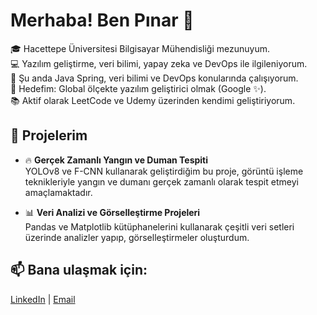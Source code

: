 # Merhaba! Ben Pınar 👋

🎓 Hacettepe Üniversitesi Bilgisayar Mühendisliği mezunuyum.  
💻 Yazılım geliştirme, veri bilimi, yapay zeka ve DevOps ile ilgileniyorum.  
🌱 Şu anda Java Spring, veri bilimi ve DevOps konularında çalışıyorum.  
🎯 Hedefim: Global ölçekte yazılım geliştirici olmak (Google ✨).  
📚 Aktif olarak LeetCode ve Udemy üzerinden kendimi geliştiriyorum.  

## 🚀 Projelerim
- 🔥 **Gerçek Zamanlı Yangın ve Duman Tespiti**  
  YOLOv8 ve F-CNN kullanarak geliştirdiğim bu proje, görüntü işleme teknikleriyle yangın ve dumanı gerçek zamanlı olarak tespit etmeyi amaçlamaktadır.

- 📊 **Veri Analizi ve Görselleştirme Projeleri**  
  Pandas ve Matplotlib kütüphanelerini kullanarak çeşitli veri setleri üzerinde analizler yapıp, görselleştirmeler oluşturdum.


## 📫 Bana ulaşmak için:
[LinkedIn](https://www.linkedin.com/in/p%C4%B1nar-konuk/) | [Email](mailto:pinarkonuk00@hotmail.com)
